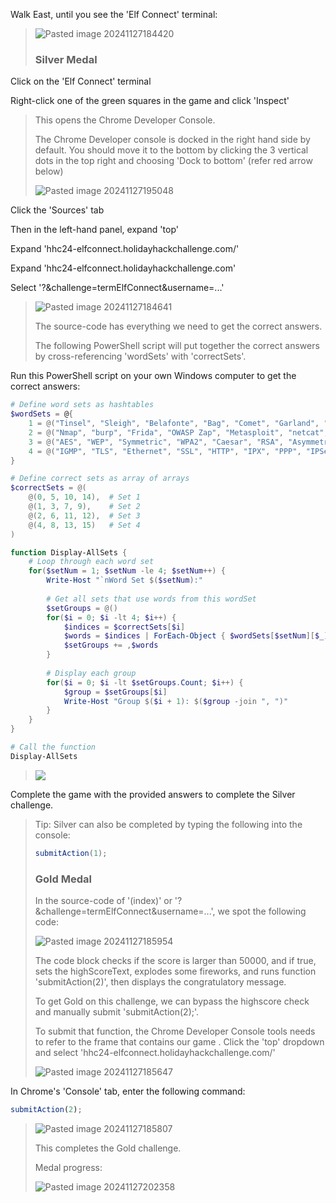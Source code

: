 Walk East, until you see the 'Elf Connect' terminal:

> ![Pasted image 20241127184420](attachments/Pasted%20image%2020241127184420.png)
> 
> ### Silver Medal

Click on the 'Elf Connect' terminal

Right-click one of the green squares in the game and click 'Inspect' 

> This opens the Chrome Developer Console. 
> 
> The Chrome Developer console is docked in the right hand side by default. You should move it to the bottom by clicking the 3 vertical dots in the top right and choosing 'Dock to bottom' (refer red arrow below)
> 
> ![Pasted image 20241127195048](attachments/Pasted%20image%2020241127195048.png)

Click the 'Sources' tab

Then in the left-hand panel, expand 'top'

Expand 'hhc24-elfconnect.holidayhackchallenge.com/'

Expand 'hhc24-elfconnect.holidayhackchallenge.com'

Select '?&challenge=termElfConnect&username=...'

> ![Pasted image 20241127184641](attachments/Pasted%20image%2020241127184641.png)
> 
> The source-code has everything we need to get the correct answers.
> 
> The following PowerShell script will put together the correct answers by cross-referencing 'wordSets' with 'correctSets'.

Run this PowerShell script on your own Windows computer to get the correct answers:

```powershell
# Define word sets as hashtables
$wordSets = @{
    1 = @("Tinsel", "Sleigh", "Belafonte", "Bag", "Comet", "Garland", "Jingle Bells", "Mittens", "Vixen", "Gifts", "Star", "Crosby", "White Christmas", "Prancer", "Lights", "Blitzen")
    2 = @("Nmap", "burp", "Frida", "OWASP Zap", "Metasploit", "netcat", "Cycript", "Nikto", "Cobalt Strike", "wfuzz", "Wireshark", "AppMon", "apktool", "HAVOC", "Nessus", "Empire") 
    3 = @("AES", "WEP", "Symmetric", "WPA2", "Caesar", "RSA", "Asymmetric", "TKIP", "One-time Pad", "LEAP", "Blowfish", "hash", "hybrid", "Ottendorf", "3DES", "Scytale")
    4 = @("IGMP", "TLS", "Ethernet", "SSL", "HTTP", "IPX", "PPP", "IPSec", "FTP", "SSH", "IP", "IEEE 802.11", "ARP", "SMTP", "ICMP", "DNS")
}

# Define correct sets as array of arrays
$correctSets = @(
    @(0, 5, 10, 14),  # Set 1
    @(1, 3, 7, 9),    # Set 2 
    @(2, 6, 11, 12),  # Set 3
    @(4, 8, 13, 15)   # Set 4
)

function Display-AllSets {
    # Loop through each word set
    for($setNum = 1; $setNum -le 4; $setNum++) {
        Write-Host "`nWord Set $($setNum):"
        
        # Get all sets that use words from this wordSet
        $setGroups = @()
        for($i = 0; $i -lt 4; $i++) {
            $indices = $correctSets[$i]
            $words = $indices | ForEach-Object { $wordSets[$setNum][$_] }
            $setGroups += ,$words
        }
        
        # Display each group
        for($i = 0; $i -lt $setGroups.Count; $i++) {
            $group = $setGroups[$i]
            Write-Host "Group $($i + 1): $($group -join ", ")"
        }
    }
}

# Call the function
Display-AllSets
```

> ![](attachments/Pasted%20image%2020241130185346.png)
> 

Complete the game with the provided answers to complete the Silver challenge.

> Tip: Silver can also be completed by typing the following into the console:
> 
> ~~~javascript
> submitAction(1);
> ~~~
> 
> ### Gold Medal
> In the source-code of '(index)' or '?&challenge=termElfConnect&username=...', we spot the following code:
> 
> ![Pasted image 20241127185954](attachments/Pasted%20image%2020241127185954.png)
> 
> The code block checks if the score is larger than 50000, and if true, sets the highScoreText, explodes some fireworks, and runs function 'submitAction(2)', then displays the congratulatory message. 
> 
> To get Gold on this challenge, we can bypass the highscore check and manually submit 'submitAction(2);'.
> 
> To submit that function, the Chrome Developer Console tools needs to refer to the frame that contains our game . Click the 'top' dropdown and select 'hhc24-elfconnect.holidayhackchallenge.com/'
> 
> ![Pasted image 20241127185647](attachments/Pasted%20image%2020241127185647.png)

In Chrome's 'Console' tab, enter the following command:

```javascript
submitAction(2);
```

> ![Pasted image 20241127185807](attachments/Pasted%20image%2020241127185807.png)
> 
> This completes the Gold challenge.
> 
> Medal progress:
> 
> ![Pasted image 20241127202358](attachments/Pasted%20image%2020241127202358.png)
